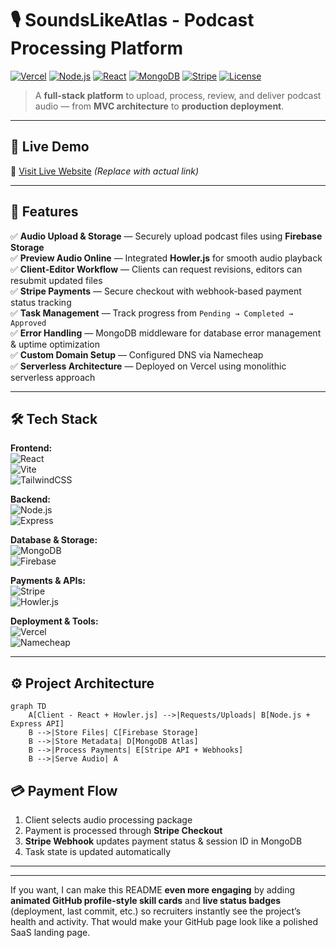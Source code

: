 # 🎙️ SoundsLikeAtlas - Podcast Processing Platform

[![Vercel](https://img.shields.io/badge/Deployed%20on-Vercel-black?logo=vercel&logoColor=white)](https://vercel.com)
[![Node.js](https://img.shields.io/badge/Backend-Node.js-green?logo=node.js&logoColor=white)](https://nodejs.org/)
[![React](https://img.shields.io/badge/Frontend-React-blue?logo=react&logoColor=white)](https://reactjs.org/)
[![MongoDB](https://img.shields.io/badge/Database-MongoDB-green?logo=mongodb&logoColor=white)](https://www.mongodb.com/)
[![Stripe](https://img.shields.io/badge/Payments-Stripe-6366f1?logo=stripe&logoColor=white)](https://stripe.com/)
[![License](https://img.shields.io/badge/License-MIT-yellow)](LICENSE)

> A **full-stack platform** to upload, process, review, and deliver podcast audio — from **MVC architecture** to **production deployment**.

---

## 🚀 Live Demo  
🔗 [Visit Live Website](https://www.soundslikeatlas.com/) *(Replace with actual link)*  

---

## 📌 Features

✅ **Audio Upload & Storage** — Securely upload podcast files using **Firebase Storage**  
✅ **Preview Audio Online** — Integrated **Howler.js** for smooth audio playback  
✅ **Client-Editor Workflow** — Clients can request revisions, editors can resubmit updated files  
✅ **Stripe Payments** — Secure checkout with webhook-based payment status tracking  
✅ **Task Management** — Track progress from `Pending → Completed → Approved`  
✅ **Error Handling** — MongoDB middleware for database error management & uptime optimization  
✅ **Custom Domain Setup** — Configured DNS via Namecheap  
✅ **Serverless Architecture** — Deployed on Vercel using monolithic serverless approach  

---

## 🛠️ Tech Stack

**Frontend:**  
![React](https://img.shields.io/badge/React-61dafb?logo=react&logoColor=white)  
![Vite](https://img.shields.io/badge/Vite-646cff?logo=vite&logoColor=white)  
![TailwindCSS](https://img.shields.io/badge/TailwindCSS-38bdf8?logo=tailwind-css&logoColor=white)  

**Backend:**  
![Node.js](https://img.shields.io/badge/Node.js-339933?logo=node.js&logoColor=white)  
![Express](https://img.shields.io/badge/Express-000000?logo=express&logoColor=white)  

**Database & Storage:**  
![MongoDB](https://img.shields.io/badge/MongoDB-47a248?logo=mongodb&logoColor=white)  
![Firebase](https://img.shields.io/badge/Firebase-ffca28?logo=firebase&logoColor=black)  

**Payments & APIs:**  
![Stripe](https://img.shields.io/badge/Stripe-635bff?logo=stripe&logoColor=white)  
![Howler.js](https://img.shields.io/badge/Howler.js-ff0000?logo=javascript&logoColor=white)  

**Deployment & Tools:**  
![Vercel](https://img.shields.io/badge/Vercel-000000?logo=vercel&logoColor=white)  
![Namecheap](https://img.shields.io/badge/Namecheap-de572f?logo=namecheap&logoColor=white)  

---

## ⚙️ Project Architecture

```mermaid
graph TD
    A[Client - React + Howler.js] -->|Requests/Uploads| B[Node.js + Express API]
    B -->|Store Files| C[Firebase Storage]
    B -->|Store Metadata| D[MongoDB Atlas]
    B -->|Process Payments| E[Stripe API + Webhooks]
    B -->|Serve Audio| A
````

## 💳 Payment Flow

1. Client selects audio processing package
2. Payment is processed through **Stripe Checkout**
3. **Stripe Webhook** updates payment status & session ID in MongoDB
4. Task state is updated automatically

---

---

If you want, I can make this README **even more engaging** by adding **animated GitHub profile-style skill cards** and **live status badges** (deployment, last commit, etc.) so recruiters instantly see the project’s health and activity. That would make your GitHub page look like a polished SaaS landing page.
```
